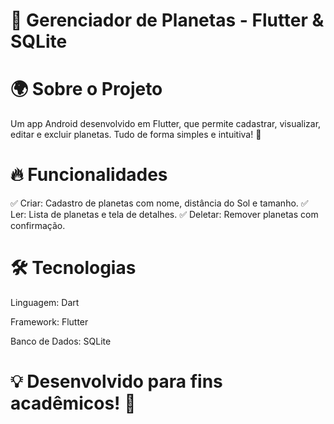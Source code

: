 # 🚀 Gerenciador de Planetas - Flutter & SQLite #

# 🌍 Sobre o Projeto

Um app Android desenvolvido em Flutter, que permite cadastrar, visualizar, editar e excluir planetas. Tudo de forma simples e intuitiva! 💫

# 🔥 Funcionalidades

✅ Criar: Cadastro de planetas com nome, distância do Sol e tamanho.
✅ Ler: Lista de planetas e tela de detalhes.
✅ Deletar: Remover planetas com confirmação.

# 🛠️ Tecnologias

Linguagem: Dart

Framework: Flutter

Banco de Dados: SQLite

# 💡 Desenvolvido para fins acadêmicos! 🚀
